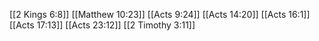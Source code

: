 [[2 Kings 6:8]]
[[Matthew 10:23]]
[[Acts 9:24]]
[[Acts 14:20]]
[[Acts 16:1]]
[[Acts 17:13]]
[[Acts 23:12]]
[[2 Timothy 3:11]]
